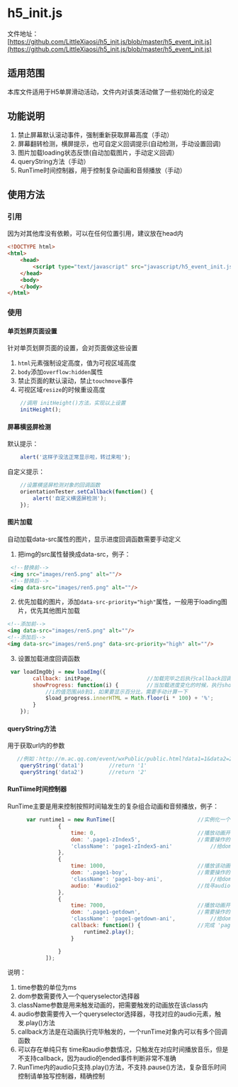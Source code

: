 # h5_init.js
文件地址：[https://github.com/LittleXiaosi/h5_init.js/blob/master/h5_event_init.js](https://github.com/LittleXiaosi/h5_init.js/blob/master/h5_event_init.js)
## 适用范围
本库文件适用于H5单屏滑动活动，文件内对该类活动做了一些初始化的设定

## 功能说明

1.  禁止屏幕默认滚动事件，强制重新获取屏幕高度（手动）
2.  屏幕翻转检测，横屏提示，也可自定义回调提示(自动检测，手动设置回调)
3.  图片加载loading状态反馈(自动加载图片，手动定义回调）
4.  queryString方法（手动）
5.  RunTime时间控制器，用于控制复杂动画和音频播放（手动）

## 使用方法

### 引用
因为对其他库没有依赖，可以在任何位置引用，建议放在head内
```html
<!DOCTYPE html>
<html>
    <head>
        <script type="text/javascript" src="javascript/h5_event_init.js"></script>
    </head>
    <body>
    </body>
</html>
```

### 使用
#### __单页划屏页面设置__
针对单页划屏页面的设置，会对页面做这些设置
1.  `html`元素强制设定高度，值为可视区域高度
2.  `body`添加`overflow:hidden`属性
3.  禁止页面的默认滚动，禁止`touchmove`事件
4.  可视区域`resize`的时候重设高度
```js
    //调用 initHeight()方法，实现以上设置
    initHeight();
```

#### __屏幕横竖屏检测__
默认提示：
```js
    alert('这样子没法正常显示啦，转过来啦');
```
自定义提示：
```js
    //设置横竖屏检测对象的回调函数
    orientationTester.setCallback(function() {
        alert('自定义横竖屏检测');
    });
```
#### __图片加载__
自动加载data-src属性的图片，显示进度回调函数需要手动定义
1. 把img的src属性替换成data-src，例子：

```html
 <!--替换前-->
 <img src="images/ren5.png" alt=""/>
 <!--替换后-->
 <img data-src="images/ren5.png" alt=""/>
```

2. 优先加载的图片，添加`data-src-priority="high"`属性，一般用于loading图片，优先其他图片加载

```html
<!--添加前-->
<img data-src="images/ren5.png" alt=""/>
<!--添加后-->
<img data-src="images/ren5.png" data-src-priority="high" alt=""/>
```

3. 设置加载进度回调函数

```js
 var loadImgObj = new loadImg({
        callback: initPage,                 //加载完毕之后执行callback回调函数
        showProgress: function(i) {         //当加载进度变化的时候，执行showProgress回调函数
            //i的值范围从0到1，如果要显示百分比，需要手动计算一下
            $load_progress.innerHTML = Math.floor(i * 100) + '%';
        }
    });
```

#### __queryString方法__
用于获取url内的参数

```js
   //例如：http://m.ac.qq.com/event/wxPublic/public.html?data1=1&data2=2
    queryString('data1')        //return '1'
    queryString('data2')        //return '2'
```

#### __RunTiime时间控制器__
RunTime主要是用来控制按照时间轴发生的复杂组合动画和音频播放，例子：
```js
      var runtime1 = new RunTime([                          //实例化一个控制器，同一页面可以实例化多个
                {
                    time: 0,                                //播放动画开始时间，这里是0 
                    dom: '.page1-zIndex5',                  //需要操作的dom节点
                    'className': 'page1-zIndex5-ani'            //给dom添加class名，实际动画在class内实现
                },
                {
                    time: 1000,                             //播放该动画的时间为1000ms
                    dom: '.page1-boy',                      //需要操作的dom节点
                    'className': 'page1-boy-ani',               //给dom节点添加class，触发动画
                    audio: '#audio2'                        //找寻audio的dom节点，并且在1000ms的时候播放音频
                },
                {
                    time: 7000,                             //播放动画开始时间，7000ms
                    dom: '.page1-getdown',                  //需要操作的dom节点
                    'className': 'page1-getdown-ani',           //给dom节点添加class名，触发动画
                    callback: function() {                  //完成 'page1-getdown-ani'触发的动画之后，触发回调函数
                        runtime2.play();
                    }

                }
            ]);
```
说明：

1.  time参数的单位为ms 
2.  dom参数需要传入一个queryselector选择器 
3.  className参数是用来触发动画的，把需要触发的动画放在该class内 
4.  audio参数需要传入一个queryselector选择器，寻找对应的audio元素，触发.play()方法 
5.  callback方法是在动画执行完毕触发的，一个runTime对象内可以有多个回调函数 
6.  可以存在单纯只有 time和audio参数情况，只触发在对应时间播放音乐，但是不支持callback，因为audio的ended事件判断非常不准确 
7.  RunTime内的audio只支持.play()方法，不支持.pause()方法，复杂音乐时间控制请单独写控制器，精确控制 
